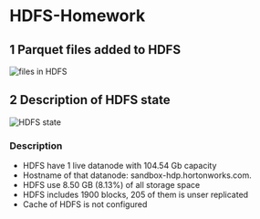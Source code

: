 # HDFS-Homework
## 1  Parquet files added to HDFS
![files in HDFS](https://i.ibb.co/s2crk8p/Task1.png)

## 2 Description of HDFS state
![HDFS state](https://i.ibb.co/9GSzmNY/Task-02.png)
### Description
- HDFS have 1 live datanode with 104.54 Gb capacity  
- Hostname of that datanode: sandbox-hdp.hortonworks.com.  
- HDFS use 8.50 GB (8.13%) of all storage space  
- HDFS includes 1900 blocks, 205 of them is unser replicated  
- Cache of HDFS is not configured  
